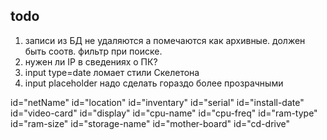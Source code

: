 ## todo

1. записи из БД не удаляются а помечаются как архивные. должен быть соотв. фильтр при поиске.
2. нужен ли IP в сведениях о ПК?
3. input type=date ломает стили Скелетона
4. input placeholder надо сделать гораздо более прозрачными

id="netName"
id="location"
id="inventary"
id="serial"
id="install-date"
id="video-card"
id="display"
id="cpu-name"
id="cpu-freq"
id="ram-type"
id="ram-size"
id="storage-name"
id="mother-board"
id="cd-drive"